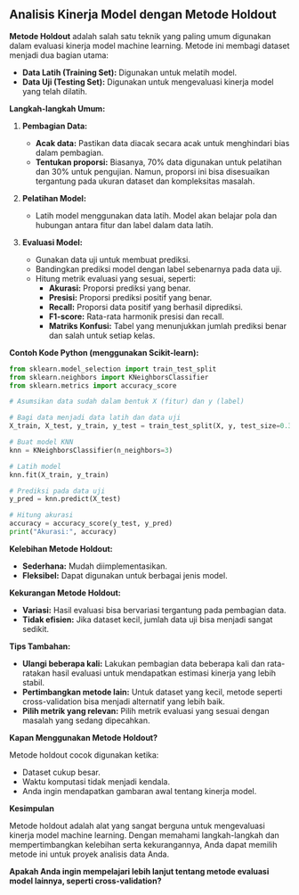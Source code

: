 ## Analisis Kinerja Model dengan Metode Holdout

**Metode Holdout** adalah salah satu teknik yang paling umum digunakan dalam evaluasi kinerja model machine learning. Metode ini membagi dataset menjadi dua bagian utama:

* **Data Latih (Training Set):** Digunakan untuk melatih model.
* **Data Uji (Testing Set):** Digunakan untuk mengevaluasi kinerja model yang telah dilatih.

**Langkah-langkah Umum:**

1. **Pembagian Data:**
   * **Acak data:** Pastikan data diacak secara acak untuk menghindari bias dalam pembagian.
   * **Tentukan proporsi:** Biasanya, 70% data digunakan untuk pelatihan dan 30% untuk pengujian. Namun, proporsi ini bisa disesuaikan tergantung pada ukuran dataset dan kompleksitas masalah.

2. **Pelatihan Model:**
   * Latih model menggunakan data latih. Model akan belajar pola dan hubungan antara fitur dan label dalam data latih.

3. **Evaluasi Model:**
   * Gunakan data uji untuk membuat prediksi.
   * Bandingkan prediksi model dengan label sebenarnya pada data uji.
   * Hitung metrik evaluasi yang sesuai, seperti:
     * **Akurasi:** Proporsi prediksi yang benar.
     * **Presisi:** Proporsi prediksi positif yang benar.
     * **Recall:** Proporsi data positif yang berhasil diprediksi.
     * **F1-score:** Rata-rata harmonik presisi dan recall.
     * **Matriks Konfusi:** Tabel yang menunjukkan jumlah prediksi benar dan salah untuk setiap kelas.

**Contoh Kode Python (menggunakan Scikit-learn):**

```python
from sklearn.model_selection import train_test_split
from sklearn.neighbors import KNeighborsClassifier
from sklearn.metrics import accuracy_score

# Asumsikan data sudah dalam bentuk X (fitur) dan y (label)

# Bagi data menjadi data latih dan data uji
X_train, X_test, y_train, y_test = train_test_split(X, y, test_size=0.3, random_state=42)

# Buat model KNN
knn = KNeighborsClassifier(n_neighbors=3)

# Latih model
knn.fit(X_train, y_train)

# Prediksi pada data uji
y_pred = knn.predict(X_test)

# Hitung akurasi
accuracy = accuracy_score(y_test, y_pred)
print("Akurasi:", accuracy)
```

**Kelebihan Metode Holdout:**

* **Sederhana:** Mudah diimplementasikan.
* **Fleksibel:** Dapat digunakan untuk berbagai jenis model.

**Kekurangan Metode Holdout:**

* **Variasi:** Hasil evaluasi bisa bervariasi tergantung pada pembagian data.
* **Tidak efisien:** Jika dataset kecil, jumlah data uji bisa menjadi sangat sedikit.

**Tips Tambahan:**

* **Ulangi beberapa kali:** Lakukan pembagian data beberapa kali dan rata-ratakan hasil evaluasi untuk mendapatkan estimasi kinerja yang lebih stabil.
* **Pertimbangkan metode lain:** Untuk dataset yang kecil, metode seperti cross-validation bisa menjadi alternatif yang lebih baik.
* **Pilih metrik yang relevan:** Pilih metrik evaluasi yang sesuai dengan masalah yang sedang dipecahkan.

**Kapan Menggunakan Metode Holdout?**

Metode holdout cocok digunakan ketika:

* Dataset cukup besar.
* Waktu komputasi tidak menjadi kendala.
* Anda ingin mendapatkan gambaran awal tentang kinerja model.

**Kesimpulan**

Metode holdout adalah alat yang sangat berguna untuk mengevaluasi kinerja model machine learning. Dengan memahami langkah-langkah dan mempertimbangkan kelebihan serta kekurangannya, Anda dapat memilih metode ini untuk proyek analisis data Anda.

**Apakah Anda ingin mempelajari lebih lanjut tentang metode evaluasi model lainnya, seperti cross-validation?**
